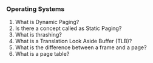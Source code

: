 ### Operating Systems

1. What is Dynamic Paging?
2. Is there a concept called as Static Paging?
3. What is thrashing?
4. What is a Translation Look Aside Buffer (TLB)?
5. What is the difference between a frame and a page?
6. What is a page table?
